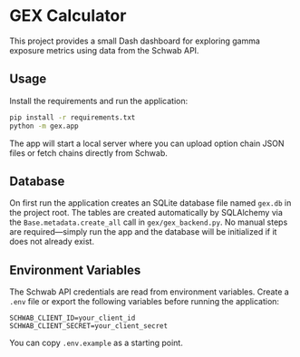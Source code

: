 # GEX Calculator

This project provides a small Dash dashboard for exploring gamma exposure metrics using data from the Schwab API.

## Usage

Install the requirements and run the application:

```bash
pip install -r requirements.txt
python -m gex.app
```

The app will start a local server where you can upload option chain JSON files or fetch chains directly from Schwab.

## Database

On first run the application creates an SQLite database file named `gex.db` in
the project root. The tables are created automatically by SQLAlchemy via the
`Base.metadata.create_all` call in `gex/gex_backend.py`. No manual steps are
required—simply run the app and the database will be initialized if it does not
already exist.

## Environment Variables

The Schwab API credentials are read from environment variables. Create a `.env`
file or export the following variables before running the application:

```
SCHWAB_CLIENT_ID=your_client_id
SCHWAB_CLIENT_SECRET=your_client_secret
```

You can copy `.env.example` as a starting point.

